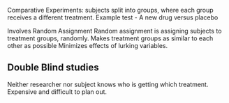 
Comparative Experiments:
	subjects split into groups, where each group receives a different treatment.
Example test - 
	A new drug versus placebo

Involves Random Assignment
	Random assignment is assigning subjects to treatment groups, randomly.
		Makes treatment groups as similar to each other as possible
		Minimizes effects of lurking variables.


## Double Blind studies
Neither researcher nor subject knows who is getting which treatment. 
Expensive and difficult to plan out.